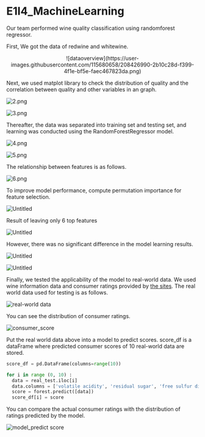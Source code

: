 # E1I4_MachineLearning

Our team performed wine quality classification using randomforest regressor.  

First, We got the data of redwine and whitewine.

<p align="center">
    ![dataoverview](https://user-images.githubusercontent.com/115680658/208426990-2b10c28d-f399-4f1e-bf5e-faec467823da.png)
</p>

Next, we used matplot library to check the distribution of quality and the correlation between quality and other variables in an graph.

![2.png](ReadMe%20md%2059ae4d4c8f24482bb9982fdfc4732ba5/2.png)

![3.png](ReadMe%20md%2059ae4d4c8f24482bb9982fdfc4732ba5/3.png)

Thereafter, the data was separated into training set and testing set, and learning was conducted using the RandomForestRegressor model.

![4.png](ReadMe%20md%2059ae4d4c8f24482bb9982fdfc4732ba5/4.png)

![5.png](ReadMe%20md%2059ae4d4c8f24482bb9982fdfc4732ba5/5.png)

The relationship between features is as follows.

![6.png](ReadMe%20md%2059ae4d4c8f24482bb9982fdfc4732ba5/6.png)

To improve model performance, compute permutation importance for feature selection.

![Untitled](ReadMe%20md%2059ae4d4c8f24482bb9982fdfc4732ba5/Untitled.png)

Result of leaving only 6 top features

![Untitled](ReadMe%20md%2059ae4d4c8f24482bb9982fdfc4732ba5/Untitled%201.png)

However, there was no significant difference in the model learning results.

![Untitled](ReadMe%20md%2059ae4d4c8f24482bb9982fdfc4732ba5/Untitled%202.png)

![Untitled](ReadMe%20md%2059ae4d4c8f24482bb9982fdfc4732ba5/Untitled%203.png)

Finally, we tested the applicability of the model to real-world data. We used wine information data and consumer ratings provided by [the sites](https://www.wine21.com/main.html). The real world data used for testing is as follows.

![real-world data](https://user-images.githubusercontent.com/29935149/208426604-a2db50da-9271-4cd4-bcc5-5ef8f4dddfd5.PNG)

You can see the distribution of consumer ratings.

![consumer_score](https://user-images.githubusercontent.com/29935149/208426912-0d9a1153-4de4-44e1-bbc5-0fdbae6c22fb.png)

Put the real world data above into a model to predict scores. score_df is a dataFrame where predicted consumer scores of 10 real-world data are stored.

```python
score_df = pd.DataFrame(columns=range(10))

for i in range (0, 10) :
  data = real_test.iloc[i]
  data.columns = ['volatile acidity', 'residual sugar', 'free sulfur dioxide', 'total sulfur dioxide', 'sulphates', 'alcohol']
  score = forest.predict([data])
  score_df[i] = score
```

You can compare the actual consumer ratings with the distribution of ratings predicted by the model.

![model_predict score](https://user-images.githubusercontent.com/29935149/208426930-d4226b2f-172c-4f0e-ab17-9605a00580db.png)
